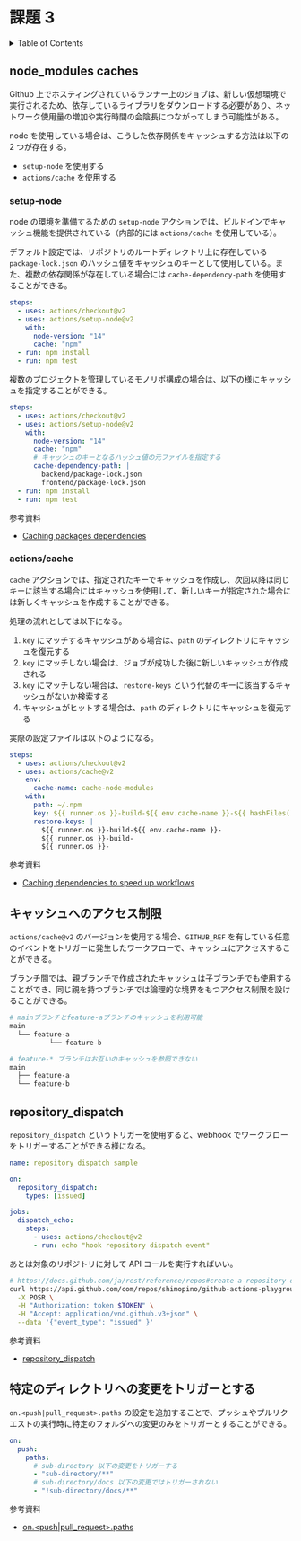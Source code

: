 # 課題 3

<!-- START doctoc generated TOC please keep comment here to allow auto update -->
<!-- DON'T EDIT THIS SECTION, INSTEAD RE-RUN doctoc TO UPDATE -->
<details>
<summary>Table of Contents</summary>

- [node_modules caches](#node_modules-caches)
  - [setup-node](#setup-node)
  - [actions/cache](#actionscache)
- [キャッシュへのアクセス制限](#%E3%82%AD%E3%83%A3%E3%83%83%E3%82%B7%E3%83%A5%E3%81%B8%E3%81%AE%E3%82%A2%E3%82%AF%E3%82%BB%E3%82%B9%E5%88%B6%E9%99%90)

</details>
<!-- END doctoc generated TOC please keep comment here to allow auto update -->

## node_modules caches

Github 上でホスティングされているランナー上のジョブは、新しい仮想環境で実行されるため、依存しているライブラリをダウンロードする必要があり、ネットワーク使用量の増加や実行時間の会陰長につながってしまう可能性がある。

node を使用している場合は、こうした依存関係をキャッシュする方法は以下の 2 つが存在する。

- `setup-node` を使用する
- `actions/cache` を使用する

### setup-node

node の環境を準備するための `setup-node` アクションでは、ビルドインでキャッシュ機能を提供されている（内部的には `actions/cache` を使用している）。

デフォルト設定では、リポジトリのルートディレクトリ上に存在している `package-lock.json` のハッシュ値をキャッシュのキーとして使用している。また、複数の依存関係が存在している場合には `cache-dependency-path` を使用することができる。

```yml
steps:
  - uses: actions/checkout@v2
  - uses: actions/setup-node@v2
    with:
      node-version: "14"
      cache: "npm"
  - run: npm install
  - run: npm test
```

複数のプロジェクトを管理しているモノリポ構成の場合は、以下の様にキャッシュを指定することができる。

```yml
steps:
  - uses: actions/checkout@v2
  - uses: actions/setup-node@v2
    with:
      node-version: "14"
      cache: "npm"
      # キャッシュのキーとなるハッシュ値の元ファイルを指定する
      cache-dependency-path: |
        backend/package-lock.json
        frontend/package-lock.json
  - run: npm install
  - run: npm test
```

参考資料

- [Caching packages dependencies](https://github.com/actions/setup-node#caching-packages-dependencies)

### actions/cache

`cache` アクションでは、指定されたキーでキャッシュを作成し、次回以降は同じキーに該当する場合にはキャッシュを使用して、新しいキーが指定された場合には新しくキャッシュを作成することができる。

処理の流れとしては以下になる。

1. `key` にマッチするキャッシュがある場合は、`path` のディレクトリにキャッシュを復元する
2. `key` にマッチしない場合は、ジョブが成功した後に新しいキャッシュが作成される
3. `key` にマッチしない場合は、`restore-keys` という代替のキーに該当するキャッシュがないか検索する
4. キャッシュがヒットする場合は、`path` のディレクトリにキャッシュを復元する

実際の設定ファイルは以下のようになる。

```yml
steps:
  - uses: actions/checkout@v2
  - uses: actions/cache@v2
    env:
      cache-name: cache-node-modules
    with:
      path: ~/.npm
      key: ${{ runner.os }}-build-${{ env.cache-name }}-${{ hashFiles('**/package-lock.json') }}
      restore-keys: |
        ${{ runner.os }}-build-${{ env.cache-name }}-
        ${{ runner.os }}-build-
        ${{ runner.os }}-
```

参考資料

- [Caching dependencies to speed up workflows](https://docs.github.com/ja/actions/advanced-guides/caching-dependencies-to-speed-up-workflows)

## キャッシュへのアクセス制限

`actions/cache@v2` のバージョンを使用する場合、`GITHUB_REF` を有している任意のイベントをトリガーに発生したワークフローで、キャッシュにアクセスすることができる。

ブランチ間では、親ブランチで作成されたキャッシュは子ブランチでも使用することができ、同じ親を持つブランチでは論理的な境界をもつアクセス制限を設けることができる。

```bash
# mainブランチとfeature-aブランチのキャッシュを利用可能
main
  └── feature-a
          └── feature-b

# feature-* ブランチはお互いのキャッシュを参照できない
main
  ├── feature-a
  └── feature-b
```

## repository_dispatch

`repository_dispatch` というトリガーを使用すると、webhook でワークフローをトリガーすることができる様になる。

```yml
name: repository dispatch sample

on:
  repository_dispatch:
    types: [issued]

jobs:
  dispatch_echo:
    steps:
      - uses: actions/checkout@v2
      - run: echo "hook repository dispatch event"
```

あとは対象のリポジトリに対して API コールを実行すればいい。

```bash
# https://docs.github.com/ja/rest/reference/repos#create-a-repository-dispatch-event
curl https://api.github.com/com/repos/shimopino/github-actions-playground/dispatches \
  -X POSR \
  -H "Authorization: token $TOKEN" \
  -H "Accept: application/vnd.github.v3+json" \
  --data '{"event_type": "issued" }'
```

参考資料

- [repository_dispatch](https://docs.github.com/ja/actions/learn-github-actions/events-that-trigger-workflows#repository_dispatch)

## 特定のディレクトリへの変更をトリガーとする

`on.<push|pull_request>.paths` の設定を追加することで、プッシュやプルリクエストの実行時に特定のフォルダへの変更のみをトリガーとすることができる。

```yml
on:
  push:
    paths:
      # sub-directory 以下の変更をトリガーする
      - "sub-directory/**"
      # sub-directory/docs 以下の変更ではトリガーされない
      - "!sub-directory/docs/**"
```

参考資料

- [on.<push|pull_request>.paths](https://docs.github.com/en/actions/learn-github-actions/workflow-syntax-for-github-actions#onpushpull_requestpaths)

